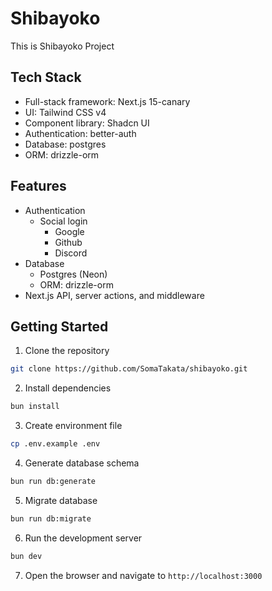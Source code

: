 # Shibayoko

This is Shibayoko Project

## Tech Stack

- Full-stack framework: Next.js 15-canary
- UI: Tailwind CSS v4
- Component library: Shadcn UI
- Authentication: better-auth
- Database: postgres
- ORM: drizzle-orm

## Features

- Authentication
  - Social login
    - Google
    - Github
    - Discord
- Database
  - Postgres (Neon)
  - ORM: drizzle-orm
- Next.js API, server actions, and middleware

## Getting Started

1. Clone the repository

```bash
git clone https://github.com/SomaTakata/shibayoko.git
```

2. Install dependencies

```bash
bun install
```

3. Create environment file

```bash
cp .env.example .env
```

4. Generate database schema

```bash
bun run db:generate
```

5. Migrate database

```bash
bun run db:migrate
```

6. Run the development server

```bash
bun dev
```

7. Open the browser and navigate to `http://localhost:3000`
